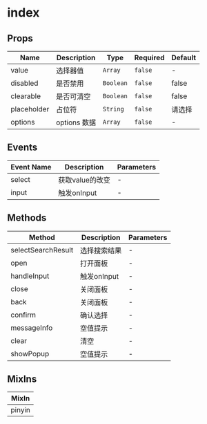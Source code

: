 # index

## Props

<!-- @vuese:index:props:start -->
|Name|Description|Type|Required|Default|
|---|---|---|---|---|
|value|选择器值|`Array`|`false`|-|
|disabled|是否禁用|`Boolean`|`false`|false|
|clearable|是否可清空|`Boolean`|`false`|false|
|placeholder|占位符|`String`|`false`|请选择|
|options|options 数据|`Array`|`false`|-|

<!-- @vuese:index:props:end -->


## Events

<!-- @vuese:index:events:start -->
|Event Name|Description|Parameters|
|---|---|---|
|select|获取value的改变|-|
|input|触发onInput|-|

<!-- @vuese:index:events:end -->


## Methods

<!-- @vuese:index:methods:start -->
|Method|Description|Parameters|
|---|---|---|
|selectSearchResult|选择搜索结果|-|
|open|打开面板|-|
|handleInput|触发onInput|-|
|close|关闭面板|-|
|back|关闭面板|-|
|confirm|确认选择|-|
|messageInfo|空值提示|-|
|clear|清空|-|
|showPopup|空值提示|-|

<!-- @vuese:index:methods:end -->


## MixIns

<!-- @vuese:index:mixIns:start -->
|MixIn|
|---|
|pinyin|

<!-- @vuese:index:mixIns:end -->


